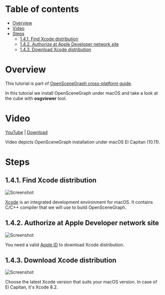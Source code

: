 Table of contents
=================

* [Overview](#overview)
* [Video](#video)
* [Steps](#steps)
  * [1.4.1. Find Xcode distribution](#step-find-xcode)
  * [1.4.2. Authorize at Apple Developer network site](#step-auth)
  * [1.4.3. Download Xcode distribution](#step-download-xcode)


<a name="overview"/>

Overview
========

This tutorial is part of [OpenSceneGraph cross-platform guide](http://github.com/OGStudio/openscenegraph-cross-platform-guide).

In this tutorial we install OpenSceneGraph under macOS and take a look
at the cube with **osgviewer** tool.

<a name="video"/>

Video
=====

[YouTube](https://todo) | [Download](readme/video.mp4)

Video depicts OpenSceneGraph installation under macOS El Capitan (10.11).

<a name="steps"/>

Steps
=====

<a name="step-find-xcode"/>

1.4.1. Find Xcode distribution
------------------------------

  ![Screenshot](readme/f.png)

  [Xcode](http://developer.apple.com/xcode/) is an integrated development
  environment for macOS. It contains C/C++ compiler that we will use
  to build OpenSceneGraph.

<a name="step-auth"/>

1.4.2. Authorize at Apple Developer network site
------------------------------------------------

  ![Screenshot](readme/f.png)

  You need a valid [Apple ID](http://appleid.apple.com) to download
  Xcode distribution.

<a name="step-download-xcode"/>

1.4.3. Download Xcode distribution
----------------------------------

  ![Screenshot](readme/f.png)

  Choose the latest Xcode version that suits your macOS version. In case
  of El Capitan, it's Xcode 8.2.


